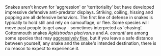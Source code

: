 Snakes aren't known for 'aggression' or 'territoriality' but have developed impressive defensive anti-predator displays. Striking, coiling, hissing and popping are all defensive behaviors. The first line of defense in snakes is typically to hold still and rely on camouflage, or flee. Some species will move past people to get away - sometimes interpreted as 'chasing'. Cottonmouth snakes *Agkistrodon piscivorus* and *A. conanti* are among some species that may [aggressively flee](http://ufwildlife.ifas.ufl.edu/pdfs/Cottonmouth%20attack.pdf), but if you leave a safe distance between yourself, any snake and the snake's intended destination, there is no reason to expect to experience it.